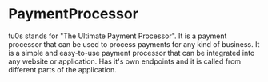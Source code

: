 # PaymentProcessor

tu0s stands for "The Ultimate Payment Processor". 
It is a payment processor that can be used to process payments for any kind of business.
It is a simple and easy-to-use payment processor that can be integrated into any website or application.
Has it's own endpoints and it is called from different parts of the application.

